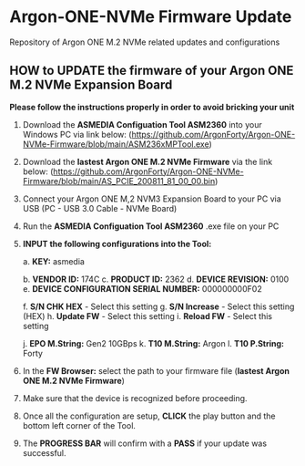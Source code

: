 # Argon-ONE-NVMe Firmware Update
Repository of Argon ONE M.2 NVMe related updates and configurations

## HOW to UPDATE the firmware of your Argon ONE M.2 NVMe Expansion Board
**Please follow the instructions properly in order to avoid bricking your unit**

1. Download the **ASMEDIA Configuation Tool ASM2360** into your Windows PC via link below:
    (https://github.com/ArgonForty/Argon-ONE-NVMe-Firmware/blob/main/ASM236xMPTool.exe)
    
2. Download the **lastest Argon ONE M.2 NVMe Firmware** via the link below:
    (https://github.com/ArgonForty/Argon-ONE-NVMe-Firmware/blob/main/AS_PCIE_200811_81_00_00.bin)

3. Connect your Argon ONE M,2 NVM3 Expansion Board to your PC via USB (PC - USB 3.0 Cable - NVMe Board)

4. Run the **ASMEDIA Configuation Tool ASM2360** .exe file on your PC

5. **INPUT the following configurations into the Tool:**

      a. **KEY:** asmedia
      
      b. **VENDOR ID:** 174C
      c. **PRODUCT ID:** 2362
      d. **DEVICE REVISION:** 0100
      e. **DEVICE CONFIGURATION SERIAL NUMBER:** 000000000F02
      
      f. **S/N CHK HEX** - Select this setting
      g. **S/N Increase** - Select this setting (HEX)
      h. **Update FW** - Select this setting
      i. **Reload FW** - Select this setting
      
      j. **EPO M.String:** Gen2 10GBps
      k. **T10 M.String:** Argon
      l. **T10 P.String:** Forty
      
      
6. In the **FW Browser:** select the path to your firmware file (**lastest Argon ONE M.2 NVMe Firmware**)

7. Make sure that the device is recognized before proceeding.

8. Once all the configuration are setup, **CLICK** the play button and the bottom left corner of the Tool.

9. The **PROGRESS BAR** will confirm with a **PASS** if your update was successful.


      
      
